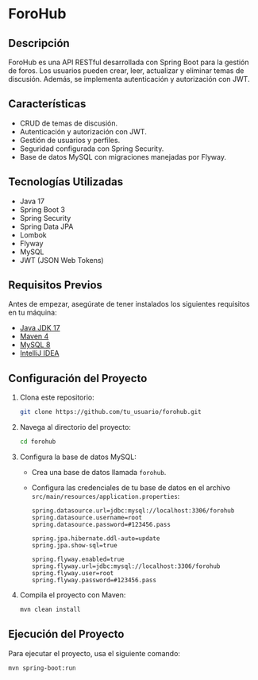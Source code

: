 # ForoHub

## Descripción

ForoHub es una API RESTful desarrollada con Spring Boot para la gestión de foros. Los usuarios pueden crear, leer, actualizar y eliminar temas de discusión. Además, se implementa autenticación y autorización con JWT.


## Características

- CRUD de temas de discusión.
- Autenticación y autorización con JWT.
- Gestión de usuarios y perfiles.
- Seguridad configurada con Spring Security.
- Base de datos MySQL con migraciones manejadas por Flyway.

## Tecnologías Utilizadas

- Java 17
- Spring Boot 3
- Spring Security
- Spring Data JPA
- Lombok
- Flyway
- MySQL
- JWT (JSON Web Tokens)

## Requisitos Previos

Antes de empezar, asegúrate de tener instalados los siguientes requisitos en tu máquina:

- [Java JDK 17](https://www.oracle.com/java/technologies/javase-jdk17-downloads.html)
- [Maven 4](https://maven.apache.org/download.cgi)
- [MySQL 8](https://dev.mysql.com/downloads/mysql/)
- [IntelliJ IDEA](https://www.jetbrains.com/idea/download/)

## Configuración del Proyecto

1. Clona este repositorio:
    ```sh
    git clone https://github.com/tu_usuario/forohub.git
    ```

2. Navega al directorio del proyecto:
    ```sh
    cd forohub
    ```

3. Configura la base de datos MySQL:

    - Crea una base de datos llamada `forohub`.
    - Configura las credenciales de tu base de datos en el archivo `src/main/resources/application.properties`:

      ```properties
      spring.datasource.url=jdbc:mysql://localhost:3306/forohub
      spring.datasource.username=root
      spring.datasource.password=#123456.pass

      spring.jpa.hibernate.ddl-auto=update
      spring.jpa.show-sql=true

      spring.flyway.enabled=true
      spring.flyway.url=jdbc:mysql://localhost:3306/forohub
      spring.flyway.user=root
      spring.flyway.password=#123456.pass
      ```

4. Compila el proyecto con Maven:
    ```sh
    mvn clean install
    ```

## Ejecución del Proyecto

Para ejecutar el proyecto, usa el siguiente comando:

```sh
mvn spring-boot:run

